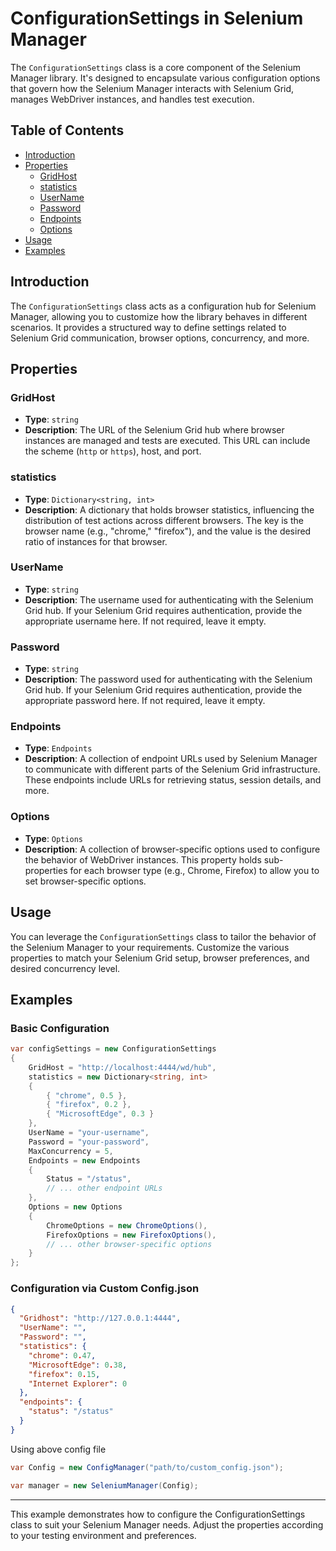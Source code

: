 # ConfigurationSettings in Selenium Manager

The `ConfigurationSettings` class is a core component of the Selenium Manager library. It's designed to encapsulate various configuration options that govern how the Selenium Manager interacts with Selenium Grid, manages WebDriver instances, and handles test execution.

## Table of Contents

- [Introduction](#Introduction)
- [Properties](#Properties)
  - [GridHost](#GridHost)
  - [statistics](#statistics)
  - [UserName](#UserName)
  - [Password](#Password)
  - [Endpoints](#Endpoints)
  - [Options](#Options)
- [Usage](#Usage)
- [Examples](#Examples)

## Introduction

The `ConfigurationSettings` class acts as a configuration hub for Selenium Manager, allowing you to customize how the library behaves in different scenarios. It provides a structured way to define settings related to Selenium Grid communication, browser options, concurrency, and more.

## Properties

### GridHost

- **Type**: `string`
- **Description**: The URL of the Selenium Grid hub where browser instances are managed and tests are executed. This URL can include the scheme (`http` or `https`), host, and port.

### statistics

- **Type**: `Dictionary<string, int>`
- **Description**: A dictionary that holds browser statistics, influencing the distribution of test actions across different browsers. The key is the browser name (e.g., "chrome," "firefox"), and the value is the desired ratio of instances for that browser.

### UserName

- **Type**: `string`
- **Description**: The username used for authenticating with the Selenium Grid hub. If your Selenium Grid requires authentication, provide the appropriate username here. If not required, leave it empty.

### Password
- **Type**: `string`
- **Description**: The password used for authenticating with the Selenium Grid hub. If your Selenium Grid requires authentication, provide the appropriate password here. If not required, leave it empty.

### Endpoints
- **Type**: `Endpoints`
- **Description**: A collection of endpoint URLs used by Selenium Manager to communicate with different parts of the Selenium Grid infrastructure. These endpoints include URLs for retrieving status, session details, and more.

### Options
- **Type**: `Options`
- **Description**: A collection of browser-specific options used to configure the behavior of WebDriver instances. This property holds sub-properties for each browser type (e.g., Chrome, Firefox) to allow you to set browser-specific options.

## Usage

You can leverage the `ConfigurationSettings` class to tailor the behavior of the Selenium Manager to your requirements. Customize the various properties to match your Selenium Grid setup, browser preferences, and desired concurrency level.

## Examples

### Basic Configuration

```csharp
var configSettings = new ConfigurationSettings
{
    GridHost = "http://localhost:4444/wd/hub",
    statistics = new Dictionary<string, int>
    {
        { "chrome", 0.5 },
        { "firefox", 0.2 },
        { "MicrosoftEdge", 0.3 }
    },
    UserName = "your-username",
    Password = "your-password",
    MaxConcurrency = 5,
    Endpoints = new Endpoints
    {
        Status = "/status",
        // ... other endpoint URLs
    },
    Options = new Options
    {
        ChromeOptions = new ChromeOptions(),
        FirefoxOptions = new FirefoxOptions(),
        // ... other browser-specific options
    }
};

```

### Configuration via Custom Config.json

```json
{
  "Gridhost": "http://127.0.0.1:4444",
  "UserName": "",
  "Password": "",
  "statistics": {
    "chrome": 0.47,
    "MicrosoftEdge": 0.38,
    "firefox": 0.15,
    "Internet Explorer": 0
  },
  "endpoints": {
    "status": "/status"
  }
}

```

Using above config file

```csharp
var Config = new ConfigManager("path/to/custom_config.json");

var manager = new SeleniumManager(Config);

```

---

This example demonstrates how to configure the ConfigurationSettings class to suit your Selenium Manager needs. Adjust the properties according to your testing environment and preferences.

